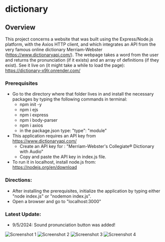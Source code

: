 # dictionary
## Overview
This project concerns a website that was built using the Express/Node.js platform, with the Axios HTTP client, and which integrates an API from the very famous online dictionary Merriam-Webster (https://www.dictionaryapi.com/). 
The webpage takes a word from the user and returns the pronunciation (if it exists) and an array of definitions (if they exist). 
See it live on (it might take a while to load the page): https://dictionary-x9lr.onrender.com/
### Prerequisites
- Go to the directory where that folder lives in and install the necessary packages by typing the following commands in terminal:
  - npm init -y
  - npm i ejs
  - npm i express
  - npm i body-parser
  - npm i axios
  - in the package.json type: "type": "module"
- This application requires an API key from https://www.dictionaryapi.com/
  - Create an API key for : "Merriam-Webster's Collegiate® Dictionary with Audio"
  - Copy and paste the API key in index.js file.
- To run it in localhost, install node.js from: https://nodejs.org/en/download
### Directions:
- After installing the prerequisites, initialize the application by typing either "node index.js" or "nodemon index.js".
- Open a browser and go to "localhost:3000"
### Latest Update:
- 9/5/2024: Sound pronunciation button was added! 

![Screenshot 1](https://github.com/Stratosss/dictionary_API/assets/157527268/0197be85-f0c3-4745-8cc3-cb114429d1b3)
![Screenshot 2](https://github.com/Stratosss/dictionary_API/assets/157527268/4cacd5b2-1b05-4972-a873-991e81953f84)
![Screenshot 3](https://github.com/Stratosss/dictionary_API/assets/157527268/dfc2142b-aaa6-4e35-90df-676da3afb17a)
![Screenshot 4](https://github.com/Stratosss/dictionary_API/assets/157527268/f295652a-0cab-4ea5-87eb-cbd89b8e6e68)

